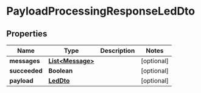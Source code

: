 

# PayloadProcessingResponseLedDto


## Properties

| Name | Type | Description | Notes |
|------------ | ------------- | ------------- | -------------|
|**messages** | [**List&lt;Message&gt;**](Message.md) |  |  [optional] |
|**succeeded** | **Boolean** |  |  [optional] |
|**payload** | [**LedDto**](LedDto.md) |  |  [optional] |



